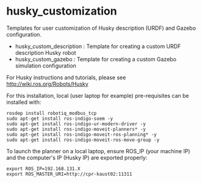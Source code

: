 husky_customization
===================

Templates for user customization of Husky description (URDF) and Gazebo configuration.

 - husky_custom_description : Template for creating a custom URDF description Husky robot
 - husky_custom_gazebo : Template for creating a custom Gazebo simulation configuration

For Husky instructions and tutorials, please see http://wiki.ros.org/Robots/Husky

For this installation, local (user laptop for example) pre-requisites can be installed with:
```
rosdep install robotiq_modbus_tcp
sudo apt-get install ros-indigo-soem -y
sudo apt-get install ros-indigo-ur-modern-driver -y
sudo apt-get install ros-indigo-moveit-planners* -y
sudo apt-get install ros-indigo-moveit-ros-planning* -y
sudo apt-get install ros-indigo-moveit-ros-move-group -y
```
To launch the planner on a local laptop, ensure ROS_IP (your machine IP) and the computer's IP (Husky IP) are exported properly:
```
export ROS_IP=192.168.131.X
export ROS_MASTER_URI=http://cpr-kaust02:11311
```
